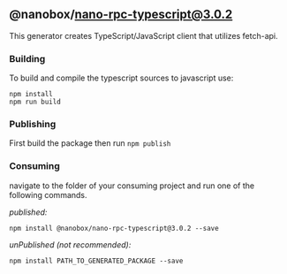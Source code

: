 ## @nanobox/nano-rpc-typescript@3.0.2

This generator creates TypeScript/JavaScript client that utilizes fetch-api. 

### Building

To build and compile the typescript sources to javascript use:
```
npm install
npm run build
```

### Publishing

First build the package then run ```npm publish```

### Consuming

navigate to the folder of your consuming project and run one of the following commands.

_published:_

```
npm install @nanobox/nano-rpc-typescript@3.0.2 --save
```

_unPublished (not recommended):_

```
npm install PATH_TO_GENERATED_PACKAGE --save
